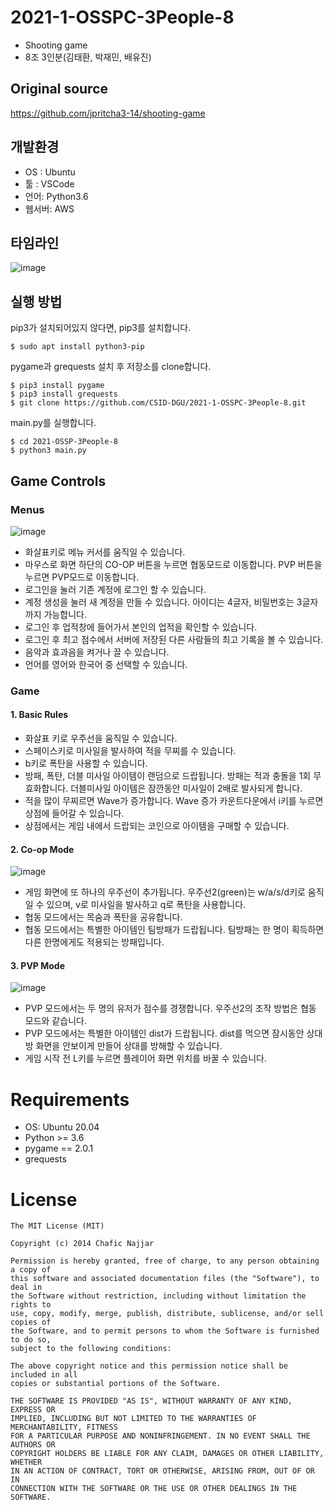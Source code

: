 # 2021-1-OSSPC-3People-8
- Shooting game
- 8조 3인분(김태환, 박재민, 배유진)

## Original source
https://github.com/jpritcha3-14/shooting-game

## 개발환경
 - OS : Ubuntu  
 - 툴 : VSCode  
 - 언어: Python3.6  
 - 웹서버: AWS

## 타임라인
![image](https://user-images.githubusercontent.com/65498159/121224377-74483800-c8c3-11eb-9f9a-b21bff99597e.png)

## 실행 방법
pip3가 설치되어있지 않다면, pip3를 설치합니다. 
```
$ sudo apt install python3-pip
```
pygame과 grequests 설치 후 저장소를 clone합니다. 
```
$ pip3 install pygame
$ pip3 install grequests 
$ git clone https://github.com/CSID-DGU/2021-1-OSSPC-3People-8.git
```
main.py를 실행합니다.
```
$ cd 2021-OSSP-3People-8
$ python3 main.py
```

## Game Controls
### Menus
![image](https://user-images.githubusercontent.com/65498159/121230377-2551d100-c8ca-11eb-8006-50093ce0f337.png)
 - 화살표키로 메뉴 커서를 움직일 수 있습니다.
 - 마우스로 화면 하단의 CO-OP 버튼을 누르면 협동모드로 이동합니다. PVP 버튼을 누르면 PVP모드로 이동합니다.
 - 로그인을 눌러 기존 계정에 로그인 할 수 있습니다.
 - 계정 생성을 눌러 새 계정을 만들 수 있습니다. 아이디는 4글자, 비밀번호는 3글자 까지 가능합니다.
 - 로그인 후 업적창에 들어가서 본인의 업적을 확인할 수 있습니다.
 - 로그인 후 최고 점수에서 서버에 저장된 다른 사람들의 최고 기록을 볼 수 있습니다.
 - 음악과 효과음을 켜거나 끌 수 있습니다.
 - 언어를 영어와 한국어 중 선택할 수 있습니다.

### Game
#### 1. Basic Rules
 - 화살표 키로 우주선을 움직일 수 있습니다.
 - 스페이스키로 미사일을 발사하여 적을 무찌를 수 있습니다.
 - b키로 폭탄을 사용할 수 있습니다.
 - 방패, 폭탄, 더블 미사일 아이템이 랜덤으로 드랍됩니다. 방패는 적과 충돌을 1회 무효화합니다. 더블미사일 아이템은 잠깐동안 미사일이 2배로 발사되게 합니다.
 - 적을 많이 무찌르면 Wave가 증가합니다. Wave 증가 카운트다운에서 i키를 누르면 상점에 들어갈 수 있습니다.
 - 상점에서는 게임 내에서 드랍되는 코인으로 아이템을 구매할 수 있습니다.

#### 2. Co-op Mode
![image](https://user-images.githubusercontent.com/65498159/121230557-57633300-c8ca-11eb-8366-e74deafe9fba.png)
 - 게임 화면에 또 하나의 우주선이 추가됩니다. 우주선2(green)는 w/a/s/d키로 움직일 수 있으며, v로 미사일을 발사하고 q로 폭탄을 사용합니다.
 - 협동 모드에서는 목숨과 폭탄을 공유합니다.
 - 협동 모드에서는 특별한 아이템인 팀방패가 드랍됩니다. 팀방패는 한 명이 획득하면 다른 한명에게도 적용되는 방패입니다.

#### 3. PVP Mode
![image](https://user-images.githubusercontent.com/65498159/121230445-3995ce00-c8ca-11eb-9a0f-2829d4692897.png)
 - PVP 모드에서는 두 명의 유저가 점수를 경쟁합니다. 우주선2의 조작 방법은 협동 모드와 같습니다.
 - PVP 모드에서는 특별한 아이템인 dist가 드랍됩니다. dist를 먹으면 잠시동안 상대방 화면을 안보이게 만들어 상대를 방해할 수 있습니다.
 - 게임 시작 전 L키를 누르면 플레이어 화면 위치를 바꿀 수 있습니다.

# Requirements
 - OS: Ubuntu 20.04
 - Python >= 3.6
 - pygame == 2.0.1 
 - grequests

# License
```
The MIT License (MIT)

Copyright (c) 2014 Chafic Najjar

Permission is hereby granted, free of charge, to any person obtaining a copy of
this software and associated documentation files (the "Software"), to deal in
the Software without restriction, including without limitation the rights to
use, copy, modify, merge, publish, distribute, sublicense, and/or sell copies of
the Software, and to permit persons to whom the Software is furnished to do so,
subject to the following conditions:

The above copyright notice and this permission notice shall be included in all
copies or substantial portions of the Software.

THE SOFTWARE IS PROVIDED "AS IS", WITHOUT WARRANTY OF ANY KIND, EXPRESS OR
IMPLIED, INCLUDING BUT NOT LIMITED TO THE WARRANTIES OF MERCHANTABILITY, FITNESS
FOR A PARTICULAR PURPOSE AND NONINFRINGEMENT. IN NO EVENT SHALL THE AUTHORS OR
COPYRIGHT HOLDERS BE LIABLE FOR ANY CLAIM, DAMAGES OR OTHER LIABILITY, WHETHER
IN AN ACTION OF CONTRACT, TORT OR OTHERWISE, ARISING FROM, OUT OF OR IN
CONNECTION WITH THE SOFTWARE OR THE USE OR OTHER DEALINGS IN THE SOFTWARE.
```
